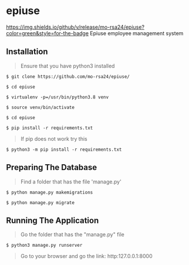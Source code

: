 # epiuse
https://img.shields.io/github/v/release/mo-rsa24/epiuse?color=green&style=for-the-badge
Epiuse employee management system
## Installation
> Ensure that you have python3 installed

`$ git clone https://github.com/mo-rsa24/epiuse/`

`$ cd epiuse`

`$ virtualenv -p=/usr/bin/python3.8 venv`

`$ source venv/bin/activate`

`$ cd epiuse`

`$ pip install -r requirements.txt`
 
> If pip does not work try this

 `$ python3 -m pip install -r requirements.txt`
 
## Preparing The Database
> Find a folder that has the file 'manage.py'

`$ python manage.py makemigrations`

`$ python manage.py migrate`
  
 
## Running The Application

> Go the folder that has the "manage.py" file

`$ python3 manage.py runserver`

> Go to your browser and go the link: http:127.0.0.1:8000
